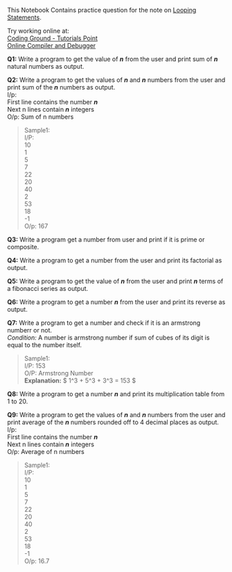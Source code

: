 This Notebook Contains practice question for the note on [Looping Statements](Looping_Statements.ipynb).

Try working online at:  
[Coding Ground - Tutorials Point](https://www.tutorialspoint.com/execute_python3_online.php)  
[Online Compiler and Debugger](https://www.onlinegdb.com/online_python_compiler)

**Q1:** Write a program to get the value of ***n*** from the user and print sum of ***n*** natural numbers as output.

**Q2:** Write a program to get the values of ***n*** and ***n*** numbers from the user and print sum of the ***n*** numbers as output.  
I/p:  
First line contains the number ***n***  
Next n lines contain ***n*** integers  
O/p: 
Sum of n numbers
>Sample1:  
I/P:  
10  <br>
1  <br>
5  <br>
7  
22  
20  
40  
2  <br>
53  
18  
-1<br>
O/p: 167

**Q3:** Write a program get a number from user and print if it is prime or composite.

**Q4:** Write a program to get a number from the user and print its factorial as output.

**Q5:** Write a program to get the value of ***n*** from the user and print ***n*** terms of a fibonacci series as output.

**Q6:** Write a program to get a number ***n*** from the user and print its reverse as output.

**Q7:** Write a program to get a number and check if it is an armstrong numberr or not.  
*Condition:* A number is armstrong number if sum of cubes of its digit is equal to the number itself.
>Sample1:  
I/P:
153  
O/P:
Armstrong Number  
**Explanation:** $ 1^3 + 5^3 + 3^3 = 153 $

**Q8:** Write a program to get a number ***n*** and print its multiplication table from 1 to 20.

**Q9:** Write a program to get the values of ***n*** and ***n*** numbers from the user and print average of the ***n*** numbers rounded off to 4 decimal places as output.  
I/p:  
First line contains the number ***n***  
Next n lines contain ***n*** integers  
O/p: 
Average of n numbers
>Sample1:  
I/P:  
10  <br>
1  <br>
5  <br>
7  
22  
20  
40  
2  <br>
53  
18  
-1<br>
O/p: 16.7
